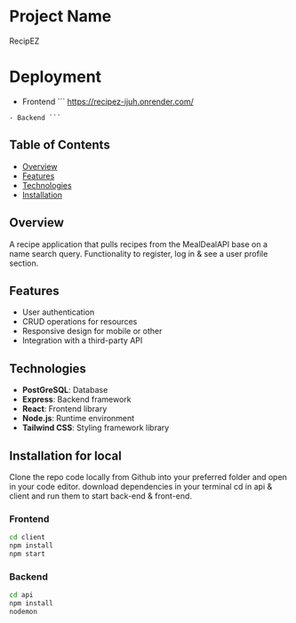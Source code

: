 # Project Name

RecipEZ

# Deployment 
- Frontend ```
https://recipez-ijuh.onrender.com/
```
- Backend ``` 

 ```

## Table of Contents

- [Overview](#overview)
- [Features](#features)
- [Technologies](#technologies)
- [Installation](#installation)

## Overview

A recipe application that pulls recipes from the MealDealAPI base on a name search query.
Functionality to register, log in & see a user profile section.

## Features

- User authentication
- CRUD operations for resources
- Responsive design for mobile or other
- Integration with a third-party API

## Technologies

- **PostGreSQL**: Database
- **Express**: Backend framework
- **React**: Frontend library
- **Node.js**: Runtime environment
- **Tailwind CSS**: Styling framework library

## Installation for local

Clone the repo code locally from Github into your preferred folder and open in your code editor.
download dependencies
in your terminal cd in api & client and run them to start back-end & front-end.

### Frontend

```bash
cd client
npm install
npm start
```
### Backend

```bash
cd api
npm install
nodemon
```